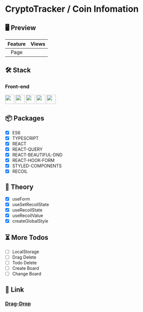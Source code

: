 # CryptoTracker / Coin Infomation

## 🖥 Preview

| Feature | Views |
| :-----: | :---: |
|  Page   |       |

## 🛠 Stack

### Front-end

<img height="30" src="https://img.shields.io/badge/HTML5-E34F26?style=for-the-badge&logo=HTML5&logoColor=white" /> <img height="30" src="https://img.shields.io/badge/CSS3-1572B6?style=for-the-badge&logo=CSS3&logoColor=white"/> <img height="30" src="https://img.shields.io/badge/Javascript-black?style=for-the-badge&logo=Javascript&logoColor=F7DF1E"/>
<img height="30" src="https://camo.githubusercontent.com/401c2a7eb89ce4e070033f59b5829fc8de15ea06241e9a0becf1c4dc57c2fdbb/68747470733a2f2f696d672e736869656c64732e696f2f62616467652f52656163742d626c61636b3f7374796c653d666f722d7468652d6261646765266c6f676f3d5265616374266c6f676f436f6c6f723d23363144414642"/>
<img height="30" src="https://camo.githubusercontent.com/cbf63932145b212893e33c44e0ab7ecbb6b679566e6d407b85a15c92c9ef0b47/68747470733a2f2f696d672e736869656c64732e696f2f62616467652f547970657363726970742d626c61636b3f7374796c653d666f722d7468652d6261646765266c6f676f3d54797065736372697074266c6f676f436f6c6f723d333137384336"/>

## 📦 Packages

- [x] ES6
- [x] TYPESCRIPT
- [x] REACT
- [x] REACT-QUERY
- [x] REACT-BEAUTIFUL-DND
- [x] REACT-HOOK-FORM
- [x] STYLED-COMPONENTS
- [x] RECOIL

## 📖 Theory

- [x] useForm
- [x] useSetRecoilState
- [x] useRecoilState
- [x] useRecoilValue
- [x] createGlobalStyle

## ⏳ More Todos

- [ ] LocalStorage
- [ ] Drag Delete
- [ ] Todo Delete
- [ ] Create Board
- [ ] Change Board

## 🔗 Link

### [Drag-Drop](http://pajang1515.dothome.co.kr/trello/)
